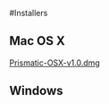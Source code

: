 #Installers

## Mac OS X
[Prismatic-OSX-v1.0.dmg](https://github.com/prism-em/prismatic-binaries/raw/master/Mac/Prismatic-OSX-v1.0.dmg.zip)

## Windows 
